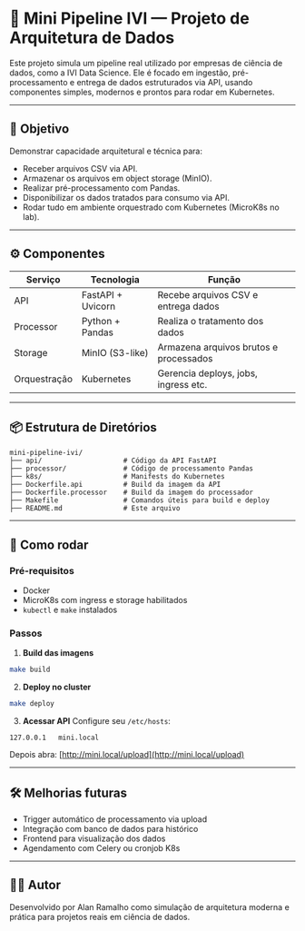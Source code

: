 # 🧪 Mini Pipeline IVI — Projeto de Arquitetura de Dados

Este projeto simula um pipeline real utilizado por empresas de ciência de dados, como a IVI Data Science. Ele é focado em ingestão, pré-processamento e entrega de dados estruturados via API, usando componentes simples, modernos e prontos para rodar em Kubernetes.

---

## 🎯 Objetivo

Demonstrar capacidade arquitetural e técnica para:
- Receber arquivos CSV via API.
- Armazenar os arquivos em object storage (MinIO).
- Realizar pré-processamento com Pandas.
- Disponibilizar os dados tratados para consumo via API.
- Rodar tudo em ambiente orquestrado com Kubernetes (MicroK8s no lab).

---

## ⚙️ Componentes

| Serviço     | Tecnologia       | Função                                    |
|-------------|------------------|-------------------------------------------|
| API         | FastAPI + Uvicorn| Recebe arquivos CSV e entrega dados       |
| Processor   | Python + Pandas  | Realiza o tratamento dos dados            |
| Storage     | MinIO (S3-like)  | Armazena arquivos brutos e processados    |
| Orquestração| Kubernetes       | Gerencia deploys, jobs, ingress etc.      |

---

## 📦 Estrutura de Diretórios

```
mini-pipeline-ivi/
├── api/                    # Código da API FastAPI
├── processor/              # Código de processamento Pandas
├── k8s/                    # Manifests do Kubernetes
├── Dockerfile.api          # Build da imagem da API
├── Dockerfile.processor    # Build da imagem do processador
├── Makefile                # Comandos úteis para build e deploy
├── README.md               # Este arquivo
```

---

## 🚀 Como rodar

### Pré-requisitos
- Docker
- MicroK8s com ingress e storage habilitados
- `kubectl` e `make` instalados

### Passos

1. **Build das imagens**
```bash
make build
```

2. **Deploy no cluster**
```bash
make deploy
```

3. **Acessar API**
Configure seu `/etc/hosts`:
```
127.0.0.1   mini.local
```

Depois abra: [http://mini.local/upload](http://mini.local/upload)

---

## 🛠 Melhorias futuras

- Trigger automático de processamento via upload
- Integração com banco de dados para histórico
- Frontend para visualização dos dados
- Agendamento com Celery ou cronjob K8s

---

## 👨‍💻 Autor

Desenvolvido por Alan Ramalho como simulação de arquitetura moderna e prática para projetos reais em ciência de dados.
